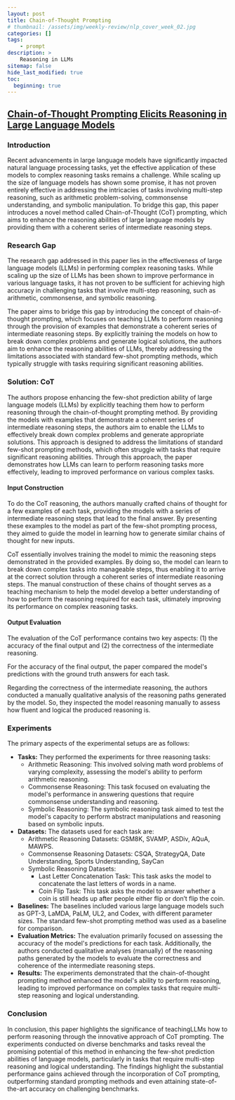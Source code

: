 ```yaml
---
layout: post
title: Chain-of-Thought Prompting
# thumbnail: /assets/img/weekly-review/nlp_cover_week_02.jpg
categories: []
tags:
    - prompt
description: >
    Reasoning in LLMs
sitemap: false
hide_last_modified: true
toc:
  beginning: true
---
```


## [Chain-of-Thought Prompting Elicits Reasoning in Large Language Models][CoTPaper]


### Introduction

Recent advancements in large language models have significantly impacted natural language processing tasks, yet the effective application of these models to complex reasoning tasks remains a challenge. While scaling up the size of language models has shown some promise, it has not proven entirely effective in addressing the intricacies of tasks involving multi-step reasoning, such as arithmetic problem-solving, commonsense understanding, and symbolic manipulation. To bridge this gap, this paper introduces a novel method called Chain-of-Thought (CoT) prompting, which aims to enhance the reasoning abilities of large language models by providing them with a coherent series of intermediate reasoning steps. 


### Research Gap

The research gap addressed in this paper lies in the effectiveness of large language models (LLMs) in performing complex reasoning tasks. While scaling up the size of LLMs has been shown to improve performance in various language tasks, it has not proven to be sufficient for achieving high accuracy in challenging tasks that involve multi-step reasoning, such as arithmetic, commonsense, and symbolic reasoning.

The paper aims to bridge this gap by introducing the concept of chain-of-thought prompting, which focuses on teaching LLMs to perform reasoning through the provision of examples that demonstrate a coherent series of intermediate reasoning steps. By explicitly training the models on how to break down complex problems and generate logical solutions, the authors aim to enhance the reasoning abilities of LLMs, thereby addressing the limitations associated with standard few-shot prompting methods, which typically struggle with tasks requiring significant reasoning abilities.

### Solution: CoT

The authors propose enhancing the few-shot prediction ability of large language models (LLMs) by explicitly teaching them how to perform reasoning through the chain-of-thought prompting method. By providing the models with examples that demonstrate a coherent series of intermediate reasoning steps, the authors aim to enable the LLMs to effectively break down complex problems and generate appropriate solutions. This approach is designed to address the limitations of standard few-shot prompting methods, which often struggle with tasks that require significant reasoning abilities. Through this approach, the paper demonstrates how LLMs can learn to perform reasoning tasks more effectively, leading to improved performance on various complex tasks.


#### Input Construction 

To do the CoT reasoning, the authors manually crafted chains of thought for a few examples of each task, providing the models with a series of intermediate reasoning steps that lead to the final answer. By presenting these examples to the model as part of the few-shot prompting process, they aimed to guide the model in learning how to generate similar chains of thought for new inputs.

CoT essentially involves training the model to mimic the reasoning steps demonstrated in the provided examples. By doing so, the model can learn to break down complex tasks into manageable steps, thus enabling it to arrive at the correct solution through a coherent series of intermediate reasoning steps. The manual construction of these chains of thought serves as a teaching mechanism to help the model develop a better understanding of how to perform the reasoning required for each task, ultimately improving its performance on complex reasoning tasks.

#### Output Evaluation

The evaluation of the CoT performance contains two key aspects: (1) the accuracy of the final output and (2) the correctness of the intermediate reasoning. 

For the accuracy of the final output, the paper compared the model's predictions with the ground truth answers for each task.

Regarding the correctness of the intermediate reasoning, the authors conducted a manually qualitative analysis of the reasoning paths generated by the model.  So, they inspected the model reasoning manually to assess how fluent and logical the produced reasoning is.

### Experiments

The primary aspects of the experimental setups are as follows:

* **Tasks:** They performed the experiments for three reasoning tasks:
    * Arithmetic Reasoning: This involved solving math word problems of varying complexity, assessing the model's ability to perform arithmetic reasoning.
    * Commonsense Reasoning: This task focused on evaluating the model's performance in answering questions that require commonsense understanding and reasoning.
    * Symbolic Reasoning: The symbolic reasoning task aimed to test the model's capacity to perform abstract manipulations and reasoning based on symbolic inputs. 
* **Datasets:** The datasets used for each task are:
    * Arithmetic Reasoning Datasets: GSM8K, SVAMP, ASDiv, AQuA, MAWPS.
    * Commonsense Reasoning Datasets: CSQA, StrategyQA, Date Understanding, Sports Understanding, SayCan
    * Symbolic Reasoning Datasets:
        * Last Letter Concatenation Task: This task asks the model to concatenate the last letters of words in a name.
        * Coin Flip Task: This task asks the model to answer whether a coin is still heads up after people either flip or don’t flip the coin.
* **Baselines:** The baselines included various large language models such as GPT-3, LaMDA, PaLM, UL2, and Codex, with different parameter sizes. The standard few-shot prompting method was used as a baseline for comparison.
* **Evaluation Metrics:** The evaluation primarily focused on assessing the accuracy of the model's predictions for each task. Additionally, the authors conducted qualitative analyses (manually) of the reasoning paths generated by the models to evaluate the correctness and coherence of the intermediate reasoning steps.
* **Results:** The experiments demonstrated that the chain-of-thought prompting method enhanced the model's ability to perform reasoning, leading to improved performance on complex tasks that require multi-step reasoning and logical understanding.

### Conclusion

In conclusion, this paper highlights the significance of teachingLLMs how to perform reasoning through the innovative approach of CoT prompting. The experiments conducted on diverse benchmarks and tasks reveal the promising potential of this method in enhancing the few-shot prediction abilities of language models, particularly in tasks that require multi-step reasoning and logical understanding. The findings highlight the substantial performance gains achieved through the incorporation of CoT prompting, outperforming standard prompting methods and even attaining state-of-the-art accuracy on challenging benchmarks. 


[CoTPaper]: https://arxiv.org/pdf/2201.11903.pdf
[CoTSum]: /blog/2023/week-2/#chain-of-thought-prompting-elicits-reasoning-in-large-language-models